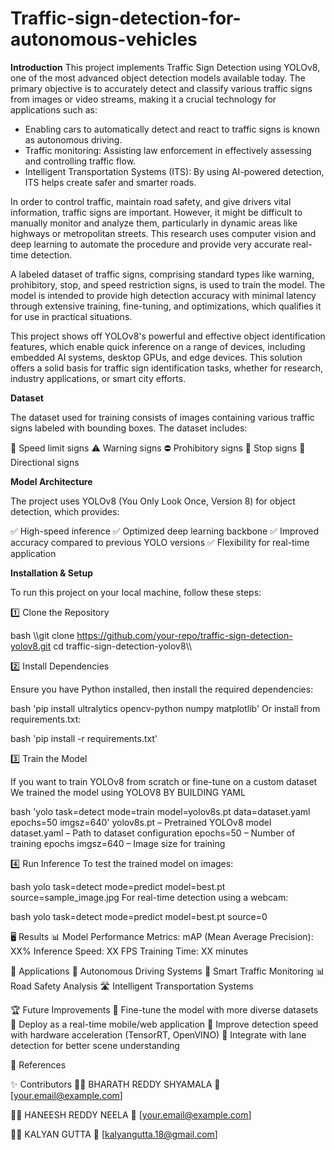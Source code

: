 # Traffic-sign-detection-for-autonomous-vehicles
**Introduction**
This project implements Traffic Sign Detection using YOLOv8, one of the most advanced object detection models available today. The primary objective is to accurately detect and classify various traffic signs from images or video streams, making it a crucial technology for applications such as:
* Enabling cars to automatically detect and react to traffic signs is known as autonomous driving.
* Traffic monitoring: Assisting law enforcement in effectively assessing and controlling traffic flow.
* Intelligent Transportation Systems (ITS): By using AI-powered detection, ITS helps create safer and smarter roads.

In order to control traffic, maintain road safety, and give drivers vital information, traffic signs are important.  However, it might be difficult to manually monitor and analyze them, particularly in dynamic areas like highways or metropolitan streets.  This research uses computer vision and deep learning to automate the procedure and provide very accurate real-time detection.

 A labeled dataset of traffic signs, comprising standard types like warning, prohibitory, stop, and speed restriction signs, is used to train the model.  The model is intended to provide high detection accuracy with minimal latency through extensive training, fine-tuning, and optimizations, which qualifies it for use in practical situations.

This project shows off YOLOv8's powerful and effective object identification features, which enable quick inference on a range of devices, including embedded AI systems, desktop GPUs, and edge devices.  This solution offers a solid basis for traffic sign identification tasks, whether for research, industry applications, or smart city efforts.



**Dataset**

The dataset used for training consists of images containing various traffic signs labeled with bounding boxes. The dataset includes:

🚏 Speed limit signs
⚠️ Warning signs
⛔ Prohibitory signs
🛑 Stop signs
📍 Directional signs



**Model Architecture**

The project uses YOLOv8 (You Only Look Once, Version 8) for object detection, which provides:

✅ High-speed inference
✅ Optimized deep learning backbone
✅ Improved accuracy compared to previous YOLO versions
✅ Flexibility for real-time application



**Installation & Setup**

To run this project on your local machine, follow these steps:

1️⃣ Clone the Repository

bash
\\\git clone https://github.com/your-repo/traffic-sign-detection-yolov8.git
cd traffic-sign-detection-yolov8\\\

2️⃣ Install Dependencies

Ensure you have Python installed, then install the required dependencies:

bash
'pip install ultralytics opencv-python numpy matplotlib'
Or install from requirements.txt:

bash
'pip install -r requirements.txt'

3️⃣ Train the Model

If you want to train YOLOv8 from scratch or fine-tune on a custom dataset
We trained the model using YOLOV8 BY BUILDING YAML

bash
'yolo task=detect mode=train model=yolov8s.pt data=dataset.yaml epochs=50 imgsz=640'
yolov8s.pt – Pretrained YOLOv8 model
dataset.yaml – Path to dataset configuration
epochs=50 – Number of training epochs
imgsz=640 – Image size for training


4️⃣ Run Inference
To test the trained model on images:

bash
yolo task=detect mode=predict model=best.pt source=sample_image.jpg
For real-time detection using a webcam:

bash
yolo task=detect mode=predict model=best.pt source=0


🖥 Results
📊 Model Performance Metrics:
mAP (Mean Average Precision): XX%
Inference Speed: XX FPS
Training Time: XX minutes

📌 Applications
🚗 Autonomous Driving Systems
🚦 Smart Traffic Monitoring
📊 Road Safety Analysis
🛣️ Intelligent Transportation Systems

🏆 Future Improvements
🔹 Fine-tune the model with more diverse datasets
🔹 Deploy as a real-time mobile/web application
🔹 Improve detection speed with hardware acceleration (TensorRT, OpenVINO)
🔹 Integrate with lane detection for better scene understanding

📝 References



✨ Contributors
👨‍💻 BHARATH REDDY SHYAMALA
📧 [your.email@example.com]

👨‍💻 HANEESH REDDY NEELA
📧 [your.email@example.com]

👨‍💻 KALYAN GUTTA
📧 [kalyangutta.18@gmail.com]
